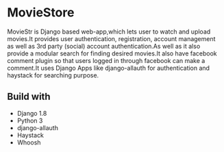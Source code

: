 
# MovieStore

MovieStr is Django based web-app,which lets user to watch and upload movies.It provides user authentication, registration,
account management as well as 3rd party (social) account authentication.As well as it also provide a modular search for finding
desired movies.It also have facebook comment plugin so that users logged in through facebook can make a comment.It uses Django 
Apps like django-allauth for authentication and haystack for searching purpose. 

## Build with
* Django 1.8
* Python 3
* django-allauth
* Haystack
* Whoosh
